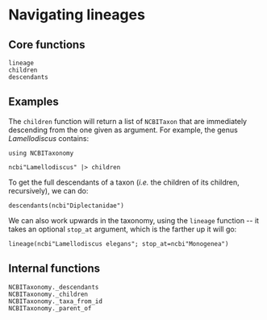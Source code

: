 # Navigating lineages

## Core functions

```@docs
lineage
children
descendants
```

## Examples

The `children` function will return a list of `NCBITaxon` that are immediately
descending from the one given as argument. For example, the genus
*Lamellodiscus* contains:

```@example lineages
using NCBITaxonomy

ncbi"Lamellodiscus" |> children
```

To get the full descendants of a taxon (*i.e.* the children of its children, recursively), we can do:

```@example lineages
descendants(ncbi"Diplectanidae")
```

We can also work upwards in the taxonomy, using the `lineage` function -- it
takes an optional `stop_at` argument, which is the farther up it will go:

```@example lineages
lineage(ncbi"Lamellodiscus elegans"; stop_at=ncbi"Monogenea")
```

## Internal functions

```@docs
NCBITaxonomy._descendants
NCBITaxonomy._children
NCBITaxonomy._taxa_from_id
NCBITaxonomy._parent_of
```